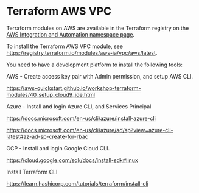 # Terraform AWS VPC
Terraform modules on AWS are available in the Terraform registry on the [AWS Integration and Automation namespace page](https://registry.terraform.io/namespaces/aws-ia).

To install the Terraform AWS VPC module, see https://registry.terraform.io/modules/aws-ia/vpc/aws/latest.

You need to have a development platform to install the following tools:

AWS - Create access key pair with Admin permission, and setup AWS CLI.

https://aws-quickstart.github.io/workshop-terraform-modules/40_setup_cloud9_ide.html 

Azure - Install and login Azure CLI, and Services Principal

https://docs.microsoft.com/en-us/cli/azure/install-azure-cli 

https://docs.microsoft.com/en-us/cli/azure/ad/sp?view=azure-cli-latest#az-ad-sp-create-for-rbac 

GCP - Install and login Google Cloud CLI.

https://cloud.google.com/sdk/docs/install-sdk#linux 

Install Terraform CLI

https://learn.hashicorp.com/tutorials/terraform/install-cli
